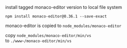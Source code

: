 

install tagged monaco-editor version to local file system
```
npm install monaco-editor@0.36.1 --save-exact
```
monaco-editor is copied to `node_modules/monaco-editor`

copy `node_modules/monaco-editor/min/vs`  
to   `./www~/monaco-editor/min/vs`